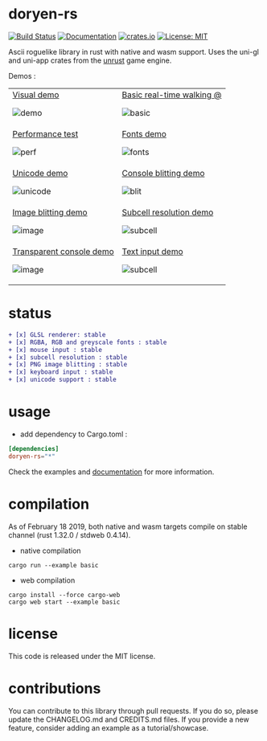 # doryen-rs

[![Build Status](https://travis-ci.org/jice-nospam/doryen-rs.svg)](https://travis-ci.org/jice-nospam/doryen-rs)
[![Documentation](https://docs.rs/doryen-rs/badge.svg)](https://docs.rs/doryen-rs)
[![crates.io](https://meritbadge.herokuapp.com/doryen-rs)](https://crates.io/crates/doryen-rs)
[![License: MIT](https://img.shields.io/badge/license-MIT-informational.svg)](#license)

Ascii roguelike library in rust with native and wasm support.
Uses the uni-gl and uni-app crates from the [unrust](http://github.com/unrust/unrust) game engine.

Demos :

<table>
  <tr><td>
    <a href="https://jice-nospam.github.io/doryen-rs/demo/">Visual demo</a>

![demo](https://raw.githubusercontent.com/jice-nospam/doryen-rs/master/docs/demo_miniatures/demo.png)
</td><td>
  <a href="https://jice-nospam.github.io/doryen-rs/basic/">Basic real-time walking @</a>

![basic](https://raw.githubusercontent.com/jice-nospam/doryen-rs/master/docs/demo_miniatures/basic.png)
</td></tr><tr><td>
  <a href="https://jice-nospam.github.io/doryen-rs/perf/">Performance test</a>

![perf](https://raw.githubusercontent.com/jice-nospam/doryen-rs/master/docs/demo_miniatures/perf.png)
</td><td>
  <a href="https://jice-nospam.github.io/doryen-rs/fonts/">Fonts demo</a>

![fonts](https://raw.githubusercontent.com/jice-nospam/doryen-rs/master/docs/demo_miniatures/fonts.png)
</td></tr><tr><td>
<a href="https://jice-nospam.github.io/doryen-rs/unicode/">Unicode demo</a>

![unicode](https://raw.githubusercontent.com/jice-nospam/doryen-rs/master/docs/demo_miniatures/unicode.png)
</td><td>
<a href="https://jice-nospam.github.io/doryen-rs/blit/">Console blitting demo</a>

![blit](https://raw.githubusercontent.com/jice-nospam/doryen-rs/master/docs/demo_miniatures/blit.png)
</td></tr><tr><td>
<a href="https://jice-nospam.github.io/doryen-rs/image/">Image blitting demo</a>

![image](https://raw.githubusercontent.com/jice-nospam/doryen-rs/master/docs/demo_miniatures/image.png)
</td><td>
<a href="https://jice-nospam.github.io/doryen-rs/subcell/">Subcell resolution demo</a>

![subcell](https://raw.githubusercontent.com/jice-nospam/doryen-rs/master/docs/demo_miniatures/subcell.png)
</td></tr><tr><td>
<a href="https://jice-nospam.github.io/doryen-rs/alpha/">Transparent console demo</a>

![image](https://raw.githubusercontent.com/jice-nospam/doryen-rs/master/docs/demo_miniatures/alpha.png)
</td><td>
<a href="https://jice-nospam.github.io/doryen-rs/text_input/">Text input demo</a>

![subcell](https://raw.githubusercontent.com/jice-nospam/doryen-rs/master/docs/demo_miniatures/text_input.png)
</td></tr></table>

# status
```diff
+ [x] GLSL renderer: stable
+ [x] RGBA, RGB and greyscale fonts : stable
+ [x] mouse input : stable
+ [x] subcell resolution : stable
+ [x] PNG image blitting : stable
+ [x] keyboard input : stable
+ [x] unicode support : stable
```

# usage
* add dependency to Cargo.toml :

```toml
[dependencies]
doryen-rs="*"
```

Check the examples and [documentation](https://docs.rs/doryen-rs) for more information.

# compilation

As of February 18 2019, both native and wasm targets compile on stable channel (rust 1.32.0 / stdweb 0.4.14).

* native compilation
```
cargo run --example basic
```

* web compilation
```
cargo install --force cargo-web
cargo web start --example basic
```

# license

This code is released under the MIT license.

# contributions

You can contribute to this library through pull requests. If you do so, please update the CHANGELOG.md and CREDITS.md files. If you provide a new feature, consider adding an example as a tutorial/showcase.
